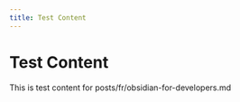 ```yaml
---
title: Test Content
---
```


# Test Content

This is test content for posts/fr/obsidian-for-developers.md